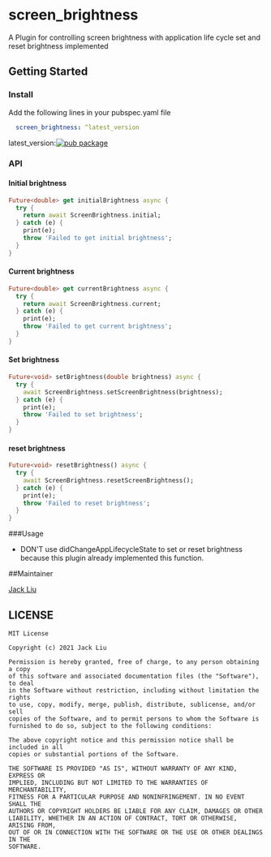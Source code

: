 # screen_brightness

A Plugin for controlling screen brightness with application life cycle set and reset brightness implemented

## Getting Started
### Install
Add the following lines in your pubspec.yaml file

```yaml
  screen_brightness: ^latest_version
```

latest_version:[![pub package](https://img.shields.io/pub/v/screen_brightness.svg)](https://pub.dartlang.org/packages/screen_brightness)

### API
#### Initial brightness
```dart
Future<double> get initialBrightness async {
  try {
    return await ScreenBrightness.initial;
  } catch (e) {
    print(e);
    throw 'Failed to get initial brightness';
  }
}
```
#### Current brightness
```dart
Future<double> get currentBrightness async {
  try {
    return await ScreenBrightness.current;
  } catch (e) {
    print(e);
    throw 'Failed to get current brightness';
  }
}
```
#### Set brightness
```dart
Future<void> setBrightness(double brightness) async {
  try {
    await ScreenBrightness.setScreenBrightness(brightness);
  } catch (e) {
    print(e);
    throw 'Failed to set brightness';
  }
}
```
#### reset brightness
```dart
Future<void> resetBrightness() async {
  try {
    await ScreenBrightness.resetScreenBrightness();
  } catch (e) {
    print(e);
    throw 'Failed to reset brightness';
  }
}
```

###Usage

* DON'T use didChangeAppLifecycleState to set or reset brightness because this plugin already implemented this function.

##Maintainer

[Jack Liu](https://github.com/aaassseee)

## LICENSE


    MIT License

    Copyright (c) 2021 Jack Liu

    Permission is hereby granted, free of charge, to any person obtaining a copy
    of this software and associated documentation files (the "Software"), to deal
    in the Software without restriction, including without limitation the rights
    to use, copy, modify, merge, publish, distribute, sublicense, and/or sell
    copies of the Software, and to permit persons to whom the Software is
    furnished to do so, subject to the following conditions:
    
    The above copyright notice and this permission notice shall be included in all
    copies or substantial portions of the Software.
    
    THE SOFTWARE IS PROVIDED "AS IS", WITHOUT WARRANTY OF ANY KIND, EXPRESS OR
    IMPLIED, INCLUDING BUT NOT LIMITED TO THE WARRANTIES OF MERCHANTABILITY,
    FITNESS FOR A PARTICULAR PURPOSE AND NONINFRINGEMENT. IN NO EVENT SHALL THE
    AUTHORS OR COPYRIGHT HOLDERS BE LIABLE FOR ANY CLAIM, DAMAGES OR OTHER
    LIABILITY, WHETHER IN AN ACTION OF CONTRACT, TORT OR OTHERWISE, ARISING FROM,
    OUT OF OR IN CONNECTION WITH THE SOFTWARE OR THE USE OR OTHER DEALINGS IN THE
    SOFTWARE.

    
    
    
    
    
    

    

    
    
    
    
    
